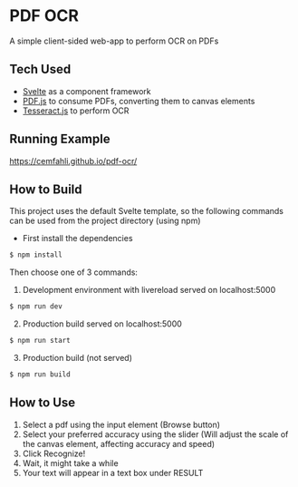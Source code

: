 # PDF OCR
A simple client-sided web-app to perform OCR on PDFs


## Tech Used
* [Svelte](https://svelte.dev/) as a component framework
* [PDF.js](https://mozilla.github.io/pdf.js/) to consume PDFs, converting them to canvas elements
* [Tesseract.js](https://tesseract.projectnaptha.com/) to perform OCR

## Running Example
https://cemfahli.github.io/pdf-ocr/

## How to Build
This project uses the default Svelte template, so the following commands can be used from the project directory (using npm)  

* First install the dependencies
```bash
$ npm install
```

Then choose one of 3 commands:
1. Development environment with livereload served on localhost:5000
```bash
$ npm run dev
```
2. Production build served on localhost:5000
```bash
$ npm run start 
```
3. Production build (not served)
```bash
$ npm run build
```

## How to Use
1. Select a pdf using the input element (Browse button)
2. Select your preferred accuracy using the slider (Will adjust the scale of the canvas element, affecting accuracy and speed)
3. Click Recognize!
4. Wait, it might take a while
5. Your text will appear in a text box under RESULT

